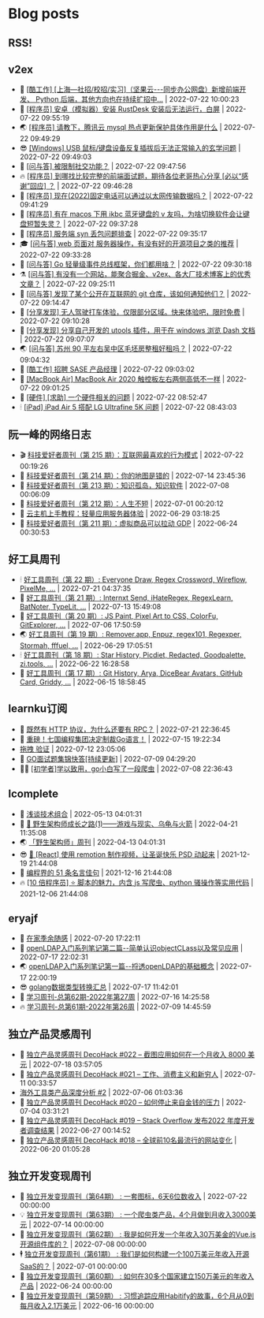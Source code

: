 # Blog posts
## RSS!



## v2ex

<!-- v2ex:START  -->
- 🫶 [[酷工作] [上海—社招/校招/实习]（坚果云---同步办公网盘）新增前端开发、 Python 后端，其他方向也在持续扩招中...](https://www.v2ex.com/t/868067#reply1) | 2022-07-22 10:00:23 
- 🧰 [[程序员] 安卓（模拟器）安装 RustDesk 安装后无法运行，白屏](https://www.v2ex.com/t/868066#reply0) | 2022-07-22 09:55:19 
- 🌏 [[程序员] 请教下，腾讯云 mysql 热点更新保护具体作用是什么](https://www.v2ex.com/t/868064#reply0) | 2022-07-22 09:49:29 
- 😎 [[Windows] USB 鼠标/键盘设备反复插拔后无法正常输入的玄学问题](https://www.v2ex.com/t/868063#reply1) | 2022-07-22 09:49:03 
- 💂 [[问与答] 被限制社交功能？](https://www.v2ex.com/t/868062#reply5) | 2022-07-22 09:47:56 
- 🔥 [[程序员] 到哪找比较完整的前端面试题，期待各位老哥热心分享 [必以“感谢”回应] ？](https://www.v2ex.com/t/868061#reply0) | 2022-07-22 09:46:28 
- 🦅 [[程序员] 现在&lpar;2022&rpar;固定电话可以通过以太网传输数据吗？](https://www.v2ex.com/t/868060#reply2) | 2022-07-22 09:41:29 
- 🙉 [[程序员] 有在 macos 下用 ikbc 蓝牙键盘的 v 友吗，为啥切换软件会让键盘短暂失灵？](https://www.v2ex.com/t/868059#reply0) | 2022-07-22 09:37:28 
- 💫 [[程序员] 服务端 syn 丢包问题排查](https://www.v2ex.com/t/868057#reply0) | 2022-07-22 09:35:17 
- 🎓 [[问与答] web 页面对 服务器操作，有没有好的开源项目之类的推荐](https://www.v2ex.com/t/868056#reply0) | 2022-07-22 09:33:28 
- 🗽 [[问与答] Go 轻量级事件总线框架，你们都用啥？](https://www.v2ex.com/t/868055#reply0) | 2022-07-22 09:30:18 
- ⚗️ [[问与答] 有没有一个网站，能聚合掘金、v2ex、各大厂技术博客上的优秀文章？](https://www.v2ex.com/t/868054#reply3) | 2022-07-22 09:25:11 
- 🦍 [[问与答] 发现了某个公开在互联网的 git 仓库，该如何通知他们？](https://www.v2ex.com/t/868053#reply4) | 2022-07-22 09:14:47 
- 🤩 [[分享发现] 无人驾驶打车体验，仅限部分区域。快来体验吧，限时免费](https://www.v2ex.com/t/868052#reply2) | 2022-07-22 09:10:28 
- 🙉 [[分享发现] 分享自己开发的 utools 插件，用于在 windows 浏览 Dash 文档](https://www.v2ex.com/t/868051#reply0) | 2022-07-22 09:07:07 
- 🌏 [[问与答] 苏州 90 平左右吴中区毛坯房整租好租吗？](https://www.v2ex.com/t/868050#reply0) | 2022-07-22 09:04:32 
- 🐘 [[酷工作] 招聘 SASE 产品经理](https://www.v2ex.com/t/868049#reply0) | 2022-07-22 09:03:02 
- 🧰 [[MacBook Air] MacBook Air 2020 触控板左右两侧高低不一样](https://www.v2ex.com/t/868048#reply0) | 2022-07-22 09:01:25 
- 💃 [[硬件] [求助] 一个硬件相关的问题](https://www.v2ex.com/t/868045#reply9) | 2022-07-22 08:52:47 
- 🕯 [[iPad] iPad Air 5 搭配 LG Ultrafine 5K 问题](https://www.v2ex.com/t/868043#reply4) | 2022-07-22 08:43:03 <!-- v2ex:END -->

## 阮一峰的网络日志

<!-- ruanyf:START -->
- 🎬 [科技爱好者周刊（第 215 期）：互联网最喜欢的行为模式](http://www.ruanyifeng.com/blog/2022/07/weekly-issue-215.html) | 2022-07-22 00:19:26 
- 💄 [科技爱好者周刊（第 214 期）：你的地图是错的](http://www.ruanyifeng.com/blog/2022/07/weekly-issue-214.html) | 2022-07-14 23:45:36 
- 🐎 [科技爱好者周刊（第 213 期）：知识孤岛，知识软件](http://www.ruanyifeng.com/blog/2022/07/weekly-issue-213.html) | 2022-07-08 00:06:09 
- 🤔 [科技爱好者周刊（第 212 期）：人生不短](http://www.ruanyifeng.com/blog/2022/07/weekly-issue-212.html) | 2022-07-01 00:20:12 
- 🧠 [云主机上手教程：轻量应用服务器体验](http://www.ruanyifeng.com/blog/2022/06/cloud-server-getting-started-tutorial.html) | 2022-06-29 03:18:25 
- 🎃 [科技爱好者周刊（第 211 期）：虚拟商品可以拉动 GDP](http://www.ruanyifeng.com/blog/2022/06/weekly-issue-211.html) | 2022-06-24 00:30:53 <!-- ruanyf:END -->

## 好工具周刊

<!-- bestxtools:START -->
- 🕯 [好工具周刊（第 22 期）: Everyone Draw, Regex Cross­word, Wireflow, PixelMe, ...](https://discuss-cn.bestxtools.com/d/60/1) | 2022-07-21 04:37:35 
- 🦩 [好工具周刊（第 21 期）: Internxt Send, iHateRegex, RegexLearn, BatNoter, TypeLit, ...](https://discuss-cn.bestxtools.com/d/58/1) | 2022-07-13 15:49:08 
- 🦄 [好工具周刊（第 20 期）: JS Paint, Pixel Art to CSS, ColorFu, GitExplorer, ...](https://discuss-cn.bestxtools.com/d/57/1) | 2022-07-06 17:50:59 
- 🌏 [好工具周刊（第 19 期）: Remover.app, Enpuz, regex101, Regexper, Stormah, fffuel, ...](https://discuss-cn.bestxtools.com/d/56/1) | 2022-06-29 17:05:51 
- 🕯 [好工具周刊（第 18 期）: Star History, Picdiet, Redacted, Goodpalette, zi.tools, ...](https://discuss-cn.bestxtools.com/d/47/1) | 2022-06-22 16:28:58 
- 📝 [好工具周刊（第 17 期）: Git History, Arya, DiceBear Avatars, GitHub Card, Griddy, ...](https://discuss-cn.bestxtools.com/d/43/1) | 2022-06-15 18:58:45 <!-- bestxtools:END -->


## learnku订阅

<!-- learnku:START -->
- 🦅 [既然有 HTTP 协议，为什么还要有 RPC？](https://learnku.com/laravel/t/69972) | 2022-07-21 22:36:45 
- 🦅 [重磅！七国编程集团决定制裁Go语言！](https://learnku.com/articles/69766) | 2022-07-15 19:22:34 
-  [拖拽 验证](https://learnku.com/articles/69652) | 2022-07-12 23:05:06 
- 🌈 [GO面试题集锦快答[持续更新]](https://learnku.com/articles/69250) | 2022-07-09 04:29:20 
- 🧑‍🏫 [[初学者]学以致用，go小白写了一段爬虫](https://learnku.com/go/t/69522) | 2022-07-08 22:36:43 <!-- learnku:END -->



## lcomplete

<!-- lcomplete:START -->
- 🫶 [浅谈技术组合](http://codelc.com/post/essay/%E6%B5%85%E8%B0%88%E6%8A%80%E6%9C%AF%E7%BB%84%E5%90%88/) | 2022-05-13 04:01:31 
- 🧰 [🐒 野生架构师成长之路&lpar;1&rpar;——游戏与现实、乌龟与火箭](http://codelc.com/post/growup/s01/) | 2022-04-21 11:35:08 
- 🌏 [「野生架构师」周刊](http://codelc.com/post/essay/%E9%87%8E%E7%94%9F%E6%9E%B6%E6%9E%84%E5%B8%88%E5%91%A8%E5%88%8A%E4%BB%8B%E7%BB%8D/) | 2022-04-13 04:01:31 
- 😎 [🎄 [React] 使用 remotion 制作视频，让圣诞快乐 PSD 动起来](http://codelc.com/post/dev/js/remotion/) | 2021-12-19 21:44:08 
- 💂 [编程界的 51 条名言佳句](http://codelc.com/post/dev/thinking/quotes/) | 2021-12-16 21:44:08 
- 🔥 [[10 倍程序员] ⭐ 脚本的魅力，内含 js 写爬虫、python 骚操作等实用代码](http://codelc.com/post/dev/10x/script/) | 2021-12-06 21:44:08 <!-- lcomplete:END -->

## eryajf

<!-- eryajf:START -->
- 🫶 [在家季余随感](https://wiki.eryajf.net/pages/e36842/) | 2022-07-20 17:22:11 
- 🧰 [openLDAP入门系列笔记第二篇--简单认识objectCLass以及常见应用](https://wiki.eryajf.net/pages/ea10fa/) | 2022-07-17 22:02:31 
- 🌏 [openLDAP入门系列笔记第一篇--捋透openLDAP的基础概念](https://wiki.eryajf.net/pages/aa0651/) | 2022-07-17 22:00:19 
- 😎 [golang数据类型转换汇总](https://wiki.eryajf.net/pages/33a476/) | 2022-07-17 11:42:01 
- 💂 [学习周刊-总第62期-2022年第27周](https://wiki.eryajf.net/pages/4a06ab/) | 2022-07-16 14:25:58 
- 🔥 [学习周刊-总第61期-2022年第26周](https://wiki.eryajf.net/pages/703307/) | 2022-07-09 14:45:59 <!-- eryajf:END -->



## 独立产品灵感周刊

<!-- DecoHack:START -->
- 🦣 [独立产品灵感周刊 DecoHack #022 – 截图应用如何在一个月收入 8000 美元](https://www.decohack.com/Post/774) | 2022-07-18 03:57:05 
- 🤡 [独立产品灵感周刊 DecoHack #021 – 工作、消费主义和新穷人](https://www.decohack.com/Post/753) | 2022-07-11 00:33:57 
-  [海外工具类产品深度分析 #2](https://www.decohack.com/Post/746) | 2022-07-06 01:03:36 
- 🐲 [独立产品灵感周刊 DecoHack #020 – 如何停止来自金钱的压力](https://www.decohack.com/Post/728) | 2022-07-04 03:31:21 
- 🦅 [独立产品灵感周刊 DecoHack #019 – Stack Overflow 发布2022 年度开发者调查结果](https://www.decohack.com/Post/699) | 2022-06-27 00:14:52 
- 🧰 [独立产品灵感周刊 DecoHack #018 – 全球前10名最流行的网站变化](https://www.decohack.com/Post/680) | 2022-06-20 01:05:28 <!-- DecoHack:END -->

## 独立开发变现周刊

<!-- easyindie:START -->
- 💂 [独立开发变现周刊（第64期） : 一套图标，6天6位数收入](https://www.ezindie.com/weekly/issue-64) | 2022-07-22 00:00:00 
- 💡 [独立开发变现周刊（第63期） : 一个爬虫类产品，4个月做到月收入3000美元](https://www.ezindie.com/weekly/issue-63) | 2022-07-14 00:00:00 
- 🌋 [独立开发变现周刊（第62期） : 我是如何开发一个年收入30万美金的Vue.js开源组件库的？](https://www.ezindie.com/weekly/issue-62) | 2022-07-08 00:00:00 
- 🕴 [独立开发变现周刊（第61期） : 我们是如何构建一个100万美元年收入开源SaaS的？](https://www.ezindie.com/weekly/issue-61) | 2022-07-01 00:00:00 
- 🎊 [独立开发变现周刊（第60期） : 如何在30多个国家建立150万美元的年收入产品](https://www.ezindie.com/weekly/issue-60) | 2022-06-24 00:00:00 
- 🤔 [独立开发变现周刊（第59期） : 习惯追踪应用Habitify的故事，6个月从0到每月收入2.1万美元](https://www.ezindie.com/weekly/issue-59) | 2022-06-16 00:00:00 <!-- easyindie:END -->



